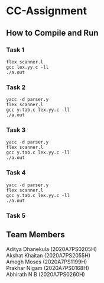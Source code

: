 # CC-Assignment

## How to Compile and Run 

### Task 1
`flex scanner.l`  
`gcc lex.yy.c -ll`  
`./a.out`

### Task 2
`yacc -d parser.y`  
`flex scanner.l`  
`gcc y.tab.c lex.yy.c -ll`  
`./a.out`

### Task 3
`yacc -d parser.y`  
`flex scanner.l`  
`gcc y.tab.c lex.yy.c -ll`  
`./a.out`

### Task 4
`yacc -d parser.y`  
`flex scanner.l`  
`gcc y.tab.c lex.yy.c -ll`  
`./a.out`

### Task 5




## Team Members
Aditya Dhanekula (2020A7PS0205H)  
Akshat Khaitan (2020A7PS2055H)  
Amogh Moses (2020A7PS1199H)  
Prakhar Nigam (2020A7PS0168H)  
Abhirath N B (2020A7PS0260H)





